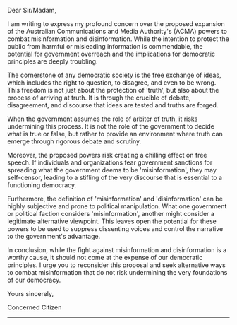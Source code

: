 Dear Sir/Madam,

I am writing to express my profound concern over the proposed expansion of the Australian
Communications and Media Authority's (ACMA) powers to combat misinformation and
disinformation. While the intention to protect the public from harmful or misleading information is
commendable, the potential for government overreach and the implications for democratic
principles are deeply troubling.

The cornerstone of any democratic society is the free exchange of ideas, which includes the
right to question, to disagree, and even to be wrong. This freedom is not just about the
protection of 'truth', but also about the process of arriving at truth. It is through the crucible of
debate, disagreement, and discourse that ideas are tested and truths are forged.

When the government assumes the role of arbiter of truth, it risks undermining this process. It is
not the role of the government to decide what is true or false, but rather to provide an
environment where truth can emerge through rigorous debate and scrutiny.

Moreover, the proposed powers risk creating a chilling effect on free speech. If individuals and
organizations fear government sanctions for spreading what the government deems to be
'misinformation', they may self-censor, leading to a stifling of the very discourse that is essential
to a functioning democracy.

Furthermore, the definition of 'misinformation' and 'disinformation' can be highly subjective and
prone to political manipulation. What one government or political faction considers
'misinformation', another might consider a legitimate alternative viewpoint. This leaves open the
potential for these powers to be used to suppress dissenting voices and control the narrative to
the government's advantage.

In conclusion, while the fight against misinformation and disinformation is a worthy cause, it
should not come at the expense of our democratic principles. I urge you to reconsider this
proposal and seek alternative ways to combat misinformation that do not risk undermining the
very foundations of our democracy.

Yours sincerely,

Concerned Citizen


-----

